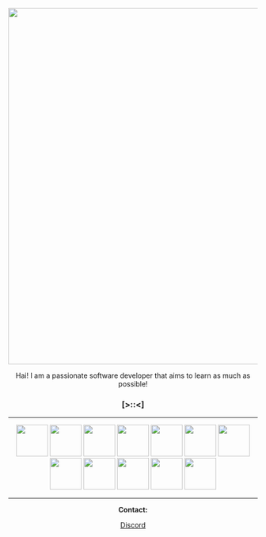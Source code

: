 <p align="center"><img width="720" src="https://github.com/user-attachments/assets/8c6c9376-a5ce-48de-8910-d9809a297ed1" /></p>

<p align="center">Hai! I am a passionate software developer that aims to learn as much as possible!</p>

### <p align="center">[>::<]</p>

-----

<div align="center">
  <img src="https://github.com/user-attachments/assets/8009157b-be7c-41ee-9c92-d7929fefdde1" width="64px">
  <img src="https://github.com/user-attachments/assets/6c4ab6ea-43a3-43c1-94f5-958c850e1716" width="64px">
  <img src="https://github.com/user-attachments/assets/bac03006-2cc0-48cf-8402-870a18336451" width="64px">
  <img src="https://github.com/user-attachments/assets/c3af7560-eaed-4545-8f2c-35c4eaddcfef" width="64px">
  <img src="https://github.com/user-attachments/assets/a0ccc598-fb31-45d9-b24c-9d4dd5723fa5" width="64px">
  <img src="https://github.com/user-attachments/assets/024f79e8-2e82-43ee-8064-504b5587108b" width="64px">
  <img src="https://github.com/user-attachments/assets/d16b5f91-3ada-4954-9b1e-7e98241d71d0" width="64px">
  <img src="https://github.com/user-attachments/assets/05f5f475-2ded-49b5-8a67-78034657a6a0" width="64px">
  <img src="https://github.com/user-attachments/assets/7d272b28-77f4-4989-9760-359b27d3f4c2" width="64px">
  <img src="https://github.com/user-attachments/assets/cee30af1-155b-4593-b92d-4ce1fb9582e4" width="64px">
  <img src="https://github.com/user-attachments/assets/de8ef7ec-412a-4cc8-984f-8b9992d14dc3" width="64px">
  <img src="https://github.com/user-attachments/assets/d514da70-5b66-4254-8ec4-3a6b01549675" width="64px">
</div>

-----

<div align="center">
  <p><b>Contact:</b></p>
  <a href="https://discordapp.com/users/682002954739646526">Discord</a>
</div>


